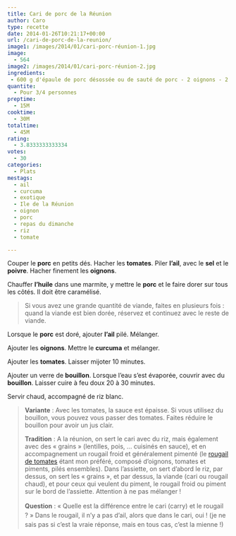 ```yaml
---
title: Cari de porc de la Réunion
author: Caro
type: recette
date: 2014-01-26T10:21:17+00:00
url: /cari-de-porc-de-la-reunion/
image1: /images/2014/01/cari-porc-réunion-1.jpg
image:
  - 564
image2: /images/2014/01/cari-porc-réunion-2.jpg
ingredients:
 - 600 g d'épaule de porc désossée ou de sauté de porc - 2 oignons - 2 gousses d'ail - 3 tomates (ou une demi boîte de tomates pelées) - 1/2 litre à 1 litre de bouillon de volaille (peut-être remplacé par de l'eau) - 1 cuillère à café de curcuma - thym, sel, poivre, huile
quantite:
  - Pour 3/4 personnes
preptime:
  - 15M
cooktime:
  - 30M
totaltime:
  - 45M
rating:
  - 3.8333333333334
votes:
  - 30
categories:
  - Plats
mestags:
  - ail
  - curcuma
  - exotique
  - Ile de la Réunion
  - oignon
  - porc
  - repas du dimanche
  - riz
  - tomate

---
```

Couper le **porc** en petits dés. Hacher les **tomates**. Piler **l&rsquo;ail**, avec le **sel** et le **poivre**. Hacher finement les **oignons**.

Chauffer **l&rsquo;huile** dans une marmite, y mettre le **porc** et le faire dorer sur tous les côtés. Il doit être caramélisé.

> Si vous avez une grande quantité de viande, faites en plusieurs fois : quand la viande est bien dorée, réservez et continuez avec le reste de viande.

Lorsque le **porc** est doré, ajouter **l&rsquo;ail** pilé. Mélanger.

Ajouter les **oignons**. Mettre le **curcuma** et mélanger.
  
Ajouter les **tomates**. Laisser mijoter 10 minutes.
  
Ajouter un verre de **bouillon**. Lorsque l&rsquo;eau s&rsquo;est évaporée, couvrir avec du **bouillon**. Laisser cuire à feu doux 20 à 30 minutes.

Servir chaud, accompagné de riz blanc.

> **Variante** : Avec les tomates, la sauce est épaisse. Si vous utilisez du bouillon, vous pouvez vous passer des tomates. Faites réduire le bouillon pour avoir un jus clair.
> 
> **Tradition** : A la réunion, on sert le cari avec du riz, mais également avec des « grains » (lentilles, pois, &#8230; cuisinés en sauce), et en accompagnement un rougail froid et généralement pimenté (le [rougail de tomates][1] étant mon préféré, composé d&rsquo;oignons, tomates et piments, pilés ensembles). Dans l&rsquo;assiette, on sert d&rsquo;abord le riz, par dessus, on sert les « grains », et par dessus, la viande (cari ou rougail chaud), et pour ceux qui veulent du piment, le rougail froid ou piment sur le bord de l&rsquo;assiette. Attention à ne pas mélanger !
> 
> <strong style="line-height: 1.5em;">Question</strong> <span style="line-height: 1.5em;">: « Quelle est la différence entre le cari (carry) et le rougail ? » Dans le rougail, il n&rsquo;y a pas d&rsquo;ail, alors que dans le cari, oui ! (je ne sais pas si c&rsquo;est la vraie réponse, mais en tous cas, c&rsquo;est la mienne !)</span>

 [1]: http://www.instamiam.fr/rougail-de-tomates/ "Rougail de tomates"